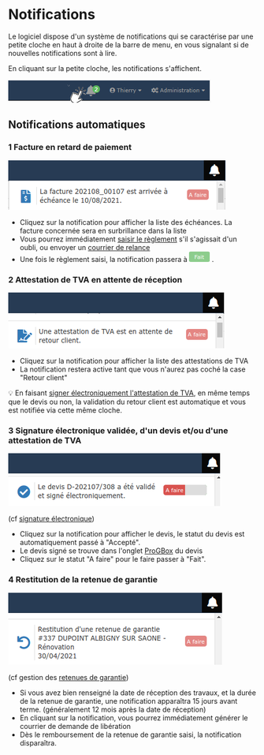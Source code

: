 # Notifications

Le logiciel dispose d'un système de notifications qui se caractérise par une petite cloche en haut à droite de la barre de menu, en vous signalant si de nouvelles notifications sont à lire.

En cliquant sur la petite cloche, les notifications s'affichent.

![](../.gitbook/assets/nb_notifs.png)

## Notifications automatiques



### 1 Facture en retard de paiement

![](../.gitbook/assets/screenshot-129-.png)

* Cliquez sur la notification pour afficher la liste des échéances. La facture concernée sera en surbrillance dans la liste
* Vous pourrez immédiatement [saisir le règlement](../pour-aller-plus-loin/les-reglements/courriers-de-relance-ou-de-situation.md#saisir-un-reglement-depuis-la-liste-des-factures-impayees) s'il s'agissait d'un oubli, ou envoyer un [courrier de relance](../pour-aller-plus-loin/les-reglements/courriers-de-relance-ou-de-situation.md#envoyer-un-courrier-de-relance)
* Une fois le règlement saisi, la notification passera à ![](../.gitbook/assets/screenshot-131-.png) .



### 2 Attestation de TVA en attente de réception

![](../.gitbook/assets/screenshot-130-.png)

* Cliquez sur la notification pour afficher la liste des attestations de TVA
* La notification restera active tant que vous n'aurez pas coché la case "Retour client"

💡 En faisant [signer électroniquement l'attestation de TVA](signature-electronique/envoyer-une-attestation-de-tva-en-signature-electronique.md), en même temps que le devis ou non, la validation du retour client est automatique et vous est notifiée via cette même cloche.



### 3 Signature électronique validée, d'un devis et/ou d'une attestation de TVA

![](../.gitbook/assets/screenshot-133-.png)

\(cf [signature électronique](signature-electronique/)\)

* Cliquez sur la notification pour afficher le devis, le statut du devis est automatiquement passé à "Accepté".
* Le devis signé se trouve dans l'onglet [ProGBox](progbox-archivage-de-documents.md) du devis
* Cliquez sur le statut "A faire" pour le faire passer à "Fait".



### 4 Restitution de la retenue de garantie

![](../.gitbook/assets/screenshot-132-.png)

\(cf gestion des [retenues de garantie](../pour-aller-plus-loin/deductions-complementaires/retenue-de-garantie.md#gerer-les-retenues-de-garantie)\)

* Si vous avez bien renseigné la date de réception des travaux, et la durée de la retenue de garantie, une notification apparaîtra 15 jours avant terme. \(généralement 12 mois après la date de réception\)
* En cliquant sur la notification, vous pourrez immédiatement générer le courrier de demande de libération
* Dès le remboursement de la retenue de garantie saisi, la notification disparaîtra.







